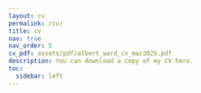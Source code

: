 ```yaml
---
layout: cv
permalink: /cv/
title: cv
nav: true
nav_order: 5
cv_pdf: assets/pdf/albert_ward_cv_mar2025.pdf
description: You can download a copy of my CV here.
toc:
  sidebar: left
---
```

